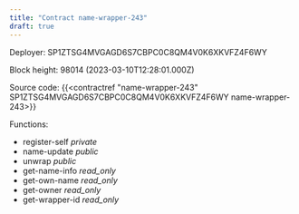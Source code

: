 ```yaml
---
title: "Contract name-wrapper-243"
draft: true
---
```

Deployer: SP1ZTSG4MVGAGD6S7CBPC0C8QM4V0K6XKVFZ4F6WY


 



Block height: 98014 (2023-03-10T12:28:01.000Z)

Source code: {{<contractref "name-wrapper-243" SP1ZTSG4MVGAGD6S7CBPC0C8QM4V0K6XKVFZ4F6WY name-wrapper-243>}}

Functions:

* register-self _private_
* name-update _public_
* unwrap _public_
* get-name-info _read_only_
* get-own-name _read_only_
* get-owner _read_only_
* get-wrapper-id _read_only_
